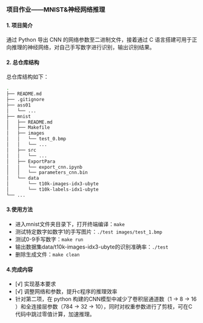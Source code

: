 ### 项目作业——MNIST&神经网络推理

#### 1. 项目简介
通过 Python 导出 CNN 的网络参数至二进制文件，接着通过 C 语言搭建可用于正向推理的神经网络，对自己手写数字进行识别，输出识别结果。

#### 2. 总仓库结构
总仓库结构如下：
```bash
.
├── README.md
├── .gitignore
├── ass01
│   └── ...
├── mnist
│   ├── README.md 		
│   ├── Makefile 		
│   ├── images 			
│   │   └── test_0.bmp
│   │   └── ...
│   ├── src 			
│   │   └── ...
│   ├── ExportPara 		
│   │   └── export_cnn.ipynb
│   │   └── parameters_cnn.bin
│   └── data
│       └── t10k-images-idx3-ubyte
│       └── t10k-labels-idx1-ubyte
└── ...
```
#### 3.使用方法
- 进入mnist文件夹目录下，打开终端编译：```make```
- 测试特定数字如数字1的手写图片：```./test images/test_1.bmp```
- 测试0-9手写数字：```make run```
- 输出数据集data/t10k-images-idx3-ubyte的识别准确率：```./test```
- 删除生成文件：```make clean```

#### 4.完成内容
- [√] 实现基本要求
- [√] 调整网络和参数，提升c程序的推理效率
- 针对第二项，在 python 构建的CNN模型中减少了卷积层通道数（1 -> 8 -> 16 ）和全连接层参数（784 -> 32 -> 10），同时对权重参数进行了剪枝，可在C代码中跳过零值计算，加速推理。


